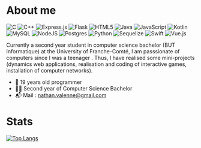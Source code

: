 # About me
![C](https://img.shields.io/badge/C-00599C?style=for-the-badge&logo=c&logoColor=white)
![C++](https://img.shields.io/badge/C%2B%2B-00599C?style=for-the-badge&logo=c%2B%2B&logoColor=white)
![Express.js](https://img.shields.io/badge/express.js-%23404d59.svg?style=for-the-badge&logo=express&logoColor=%2361DAFB)
![Flask](https://img.shields.io/badge/flask-%23000.svg?style=for-the-badge&logo=flask&logoColor=white)
![HTML5](https://img.shields.io/badge/html5-%23E34F26.svg?style=for-the-badge&logo=html5&logoColor=white)
![Java](https://img.shields.io/badge/Java-ED8B00?style=for-the-badge&logo=java&logoColor=white)
![JavaScript](https://img.shields.io/badge/javascript-%23323330.svg?style=for-the-badge&logo=javascript&logoColor=%23F7DF1E)
![Kotlin](https://img.shields.io/badge/Kotlin-0095D5?&style=for-the-badge&logo=kotlin&logoColor=white)
![MySQL](https://img.shields.io/badge/mysql-%2300f.svg?style=for-the-badge&logo=mysql&logoColor=white)
![NodeJS](https://img.shields.io/badge/Node.js-43853D?style=for-the-badge&logo=node.js&logoColor=white)
![Postgres](https://img.shields.io/badge/postgres-%23316192.svg?style=for-the-badge&logo=postgresql&logoColor=white)
![Python](https://img.shields.io/badge/python-3670A0?style=for-the-badge&logo=python&logoColor=ffdd54)
![Sequelize](https://img.shields.io/badge/Sequelize-52B0E7?style=for-the-badge&logo=Sequelize&logoColor=white)
![Swift](https://img.shields.io/badge/Swift-FA7343?style=for-the-badge&logo=swift&logoColor=white)
![Vue.js](https://img.shields.io/badge/vuejs-%2335495e.svg?style=for-the-badge&logo=vuedotjs&logoColor=%234FC08D)

Currently a second year student in computer science bachelor (BUT Informatique) at the University of Franche-Comté, I am passsionate of computers since I was a teenager . Thus, I have realised some mini-projects (dynamics web applications, realisation and coding of interactive games, installation of computer networks).

- 🧑 19 years old programmer
- 🧑‍💻 Second year of Computer Science Bachelor
- 📬 Mail : [nathan.valenne@gmail.com](mailto:nathan.valenne@gmail.com)

# Stats
[![Top Langs](https://github-readme-stats.vercel.app/api/top-langs/?username=nvalenne-iut90&layout=compact&exclude_repo=s1-2021-ihm,SAE3-4-5&&langs_count=8)](https://github.com/anuraghazra/github-readme-stats)

